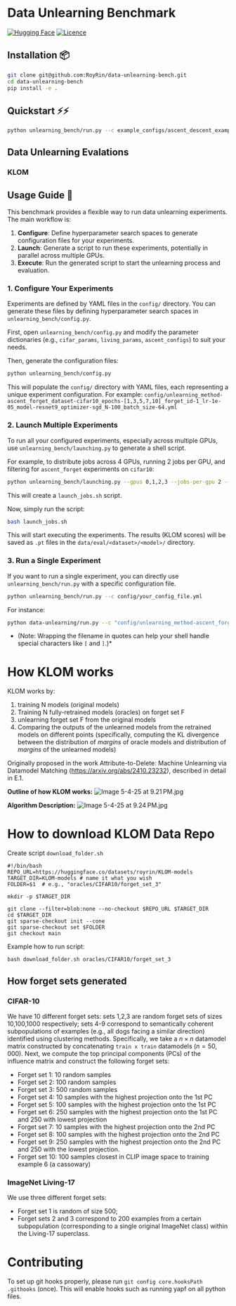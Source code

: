 # Data Unlearning Benchmark

[![Hugging Face](https://img.shields.io/badge/%F0%9F%A4%97%20Hugging%20Face-Dataset-yellow?style=for-the-badge)](https://huggingface.co/datasets/royrin/KLOM-models/tree/main) [![Licence](https://img.shields.io/badge/MIT_License-lightgreen?style=for-the-badge)](./LICENSE)

## Installation 📦
```bash
git clone git@github.com:RoyRin/data-unlearning-bench.git
cd data-unlearning-bench
pip install -e .
```

## Quickstart ⚡️⚡️
```bash
python unlearning_bench/run.py --c example_configs/ascent_descent_example.yml
```


## Data Unlearning Evalations

### KLOM 



## Usage Guide 🚀

This benchmark provides a flexible way to run data unlearning experiments. The main workflow is:

1.  **Configure**: Define hyperparameter search spaces to generate configuration files for your experiments.
2.  **Launch**: Generate a script to run these experiments, potentially in parallel across multiple GPUs.
3.  **Execute**: Run the generated script to start the unlearning process and evaluation.




### 1. Configure Your Experiments

Experiments are defined by YAML files in the `config/` directory. You can generate these files by defining hyperparameter search spaces in `unlearning_bench/config.py`.

First, open `unlearning_bench/config.py` and modify the parameter dictionaries (e.g., `cifar_params`, `living_params`, `ascent_configs`) to suit your needs.

Then, generate the configuration files:
```bash
python unlearning_bench/config.py
```
This will populate the `config/` directory with YAML files, each representing a unique experiment configuration. For example:
`config/unlearning_method-ascent_forget_dataset-cifar10_epochs-[1,3,5,7,10]_forget_id-1_lr-1e-05_model-resnet9_optimizer-sgd_N-100_batch_size-64.yml`

### 2. Launch Multiple Experiments

To run all your configured experiments, especially across multiple GPUs, use `unlearning_bench/launching.py` to generate a shell script.

For example, to distribute jobs across 4 GPUs, running 2 jobs per GPU, and filtering for `ascent_forget` experiments on `cifar10`:

```bash
python unlearning_bench/launching.py --gpus 0,1,2,3 --jobs-per-gpu 2 --filters ascent_forget,cifar10
```
This will create a `launch_jobs.sh` script.

Now, simply run the script:
```bash
bash launch_jobs.sh
```
This will start executing the experiments. The results (KLOM scores) will be saved as `.pt` files in the `data/eval/<dataset>/<model>/` directory.

### 3. Run a Single Experiment

If you want to run a single experiment, you can directly use `unlearning_bench/run.py` with a specific configuration file.

```bash
python unlearning_bench/run.py --c config/your_config_file.yml
```

For instance:
```bash
python data-unlearning/run.py --c "config/unlearning_method-ascent_forget_dataset-cifar10_epochs-[1,3,5,7,10]_forget_id-1_lr-1e-05_model-resnet9_optimizer-sgd_N-100_batch_size-64.yml"
```

* (Note: Wrapping the filename in quotes can help your shell handle special characters like `[` and `]`.)*

# How KLOM works

KLOM works by:
1. training N models (original models)
2. Training N fully-retrained models (oracles) on forget set F
3. unlearning forget set F from the original models
4. Comparing the outputs of the unlearned models from the retrained models on different points
  (specifically, computing the KL divergence between the distribution of _margins_ of oracle models and distribution of _margins_ of the unlearned models)

Originally proposed in the work Attribute-to-Delete: Machine Unlearning via Datamodel Matching (https://arxiv.org/abs/2410.23232), described in detail in E.1.

**Outline of how KLOM works:**
![Image 5-4-25 at 9.21 PM.jpg](https://cdn-uploads.huggingface.co/production/uploads/6625510c9277b825c8c71418/RcbE1ucGOYgTnoRJmSKa4.jpeg)


**Algorithm Description:**
![Image 5-4-25 at 9.24 PM.jpg](https://cdn-uploads.huggingface.co/production/uploads/6625510c9277b825c8c71418/N3vJmc6rfQ5MLMjXSCIGZ.jpeg)

# How to download KLOM Data Repo

Create script `download_folder.sh`
```
#!/bin/bash
REPO_URL=https://huggingface.co/datasets/royrin/KLOM-models
TARGET_DIR=KLOM-models # name it what you wish
FOLDER=$1  # e.g., "oracles/CIFAR10/forget_set_3"

mkdir -p $TARGET_DIR

git clone --filter=blob:none --no-checkout $REPO_URL $TARGET_DIR
cd $TARGET_DIR
git sparse-checkout init --cone
git sparse-checkout set $FOLDER
git checkout main
```
 
Example how to run script:
```
bash download_folder.sh oracles/CIFAR10/forget_set_3
```

## How forget sets generated

### CIFAR-10

We have 10 different forget sets: sets 1,2,3 are random forget sets of sizes 10,100,1000 respectively; sets 4-9 correspond to semantically coherent subpopulations of examples (e.g., all dogs facing a similar direction) identified using clustering methods. 
Specifically, we take a $n \times n$ datamodel matrix constructed by concatenating ``train x train`` datamodels ($n=50,000$). Next, we compute the top principal components (PCs) of the influence matrix and construct the following forget sets:
* Forget set 1: 10 random samples
* Forget set 2: 100 random samples
* Forget set 3: 500 random samples
* Forget set 4: 10 samples with the highest projection onto the 1st PC
* Forget set 5: 100 samples with the highest projection onto the 1st PC
* Forget set 6: 250 samples with the highest projection onto the 1st PC and 250 with lowest projection
* Forget set 7: 10 samples with the highest projection onto the 2nd PC
* Forget set 8: 100 samples with the highest projection onto the 2nd PC
* Forget set 9: 250 samples with the highest projection onto the 2nd PC and 250 with the lowest projection.
* Forget set 10: 100 samples closest in CLIP image space to training example 6 (a cassowary)

### ImageNet Living-17
We use three different forget sets: 
* Forget set 1 is random of size 500;
* Forget sets 2 and 3 correspond to 200 examples from a certain subpopulation (corresponding to a single original ImageNet class) within the Living-17 superclass.





# Contributing

To set up git hooks properly, please run `git config core.hooksPath .githooks` (once). This will enable hooks such as running yapf on all python files.
